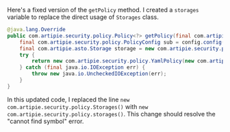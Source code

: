 Here's a fixed version of the `getPolicy` method. I created a `storages` variable to replace the direct usage of `Storages` class.

```java
@java.lang.Override
public com.artipie.security.policy.Policy<?> getPolicy(final com.artipie.security.policy.PolicyConfig config) {
    final com.artipie.security.policy.PolicyConfig sub = config.config("storage");
    final com.artipie.asto.Storage storage = new com.artipie.security.policy.storages().newStorage(sub.string("type"), com.amihaiemil.eoyaml.Yaml.createYamlInput(sub.toString()).readYamlMapping());
    try {
        return new com.artipie.security.policy.YamlPolicy(new com.artipie.asto.blocking.BlockingStorage(storage));
    } catch (final java.io.IOException err) {
        throw new java.io.UncheckedIOException(err);
    }
}
```

In this updated code, I replaced the line `new com.artipie.security.policy.Storages()` with `new com.artipie.security.policy.storages()`. This change should resolve the "cannot find symbol" error.